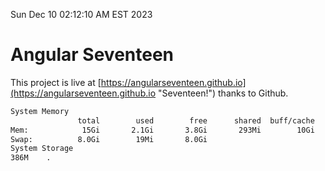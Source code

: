 Sun Dec 10 02:12:10 AM EST 2023

# Angular Seventeen


This project is live at [https://angularseventeen.github.io](https://angularseventeen.github.io "Seventeen!") thanks to Github.

```bash
System Memory
               total        used        free      shared  buff/cache   available
Mem:            15Gi       2.1Gi       3.8Gi       293Mi        10Gi        13Gi
Swap:          8.0Gi        19Mi       8.0Gi
System Storage
386M	.
```
```bash
